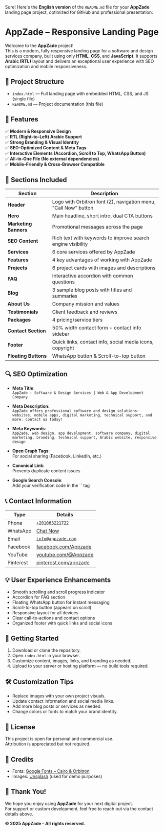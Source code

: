 Sure! Here's the **English version** of the `README.md` file for your **AppZade** landing page project, optimized for GitHub and professional presentation:

# AppZade – Responsive Landing Page

Welcome to the **AppZade** project!  
This is a modern, fully responsive landing page for a software and design services company, built using only **HTML**, **CSS**, and **JavaScript**. It supports **Arabic (RTL)** layout and delivers an exceptional user experience with SEO optimization and mobile responsiveness.

## 📁 Project Structure

- `index.html` — Full landing page with embedded HTML, CSS, and JS (single file)
- `README.md` — Project documentation (this file)

## 🌟 Features

✅ **Modern & Responsive Design**  
✅ **RTL (Right-to-Left) Arabic Support**  
✅ **Strong Branding & Visual Identity**  
✅ **SEO-Optimized Content & Meta Tags**  
✅ **Interactive Elements (Accordion, Scroll to Top, WhatsApp Button)**  
✅ **All-in-One File (No external dependencies)**  
✅ **Mobile-Friendly & Cross-Browser Compatible**

## 🧱 Sections Included

| Section            | Description                                                                 |
|--------------------|-----------------------------------------------------------------------------|
| **Header**         | Logo with Orbitron font (Z), navigation menu, "Call Now" button             |
| **Hero**           | Main headline, short intro, dual CTA buttons                                |
| **Marketing Banners** | Promotional messages across the page                                     |
| **SEO Content**    | Rich text with keywords to improve search engine visibility                 |
| **Services**       | 6 core services offered by AppZade                                          |
| **Features**       | 4 key advantages of working with AppZade                                    |
| **Projects**       | 6 project cards with images and descriptions                                |
| **FAQ**            | Interactive accordion with common questions                                 |
| **Blog**           | 3 sample blog posts with titles and summaries                               |
| **About Us**       | Company mission and values                                                  |
| **Testimonials**   | Client feedback and reviews                                                 |
| **Packages**       | 4 pricing/service tiers                                                     |
| **Contact Section**| 50% width contact form + contact info sidebar                               |
| **Footer**         | Quick links, contact info, social media icons, copyright                    |
| **Floating Buttons** | WhatsApp button & Scroll-to-top button                                    |

## 🔍 SEO Optimization

- **Meta Title**:  
  `AppZade - Software & Design Services | Web & App Development Company`

- **Meta Description**:  
  `AppZade offers professional software and design solutions: websites, mobile apps, digital marketing, technical support, and more. Contact us today!`

- **Meta Keywords**:  
  `AppZade, web design, app development, software company, digital marketing, branding, technical support, Arabic website, responsive design`

- **Open Graph Tags**:  
  For social sharing (Facebook, LinkedIn, etc.)

- **Canonical Link**:  
  Prevents duplicate content issues

- **Google Search Console**:  
  Add your verification code in the `` tag

## 📞 Contact Information

| Type         | Details                                                                 |
|--------------|-------------------------------------------------------------------------|
| Phone        | [`+201063221722`](tel:+201063221722)                                    |
| WhatsApp     | [Chat Now](https://wa.me/+201063221722)                                 |
| Email        | [`info@appzade.com`](mailto:info@appzade.com)                           |
| Facebook     | [facebook.com/Appzade](https://web.facebook.com/Appzade)                |
| YouTube      | [youtube.com/@Appzade](https://www.youtube.com/@Appzade)                |
| Pinterest    | [pinterest.com/appzade](https://www.pinterest.com/appzade/)             |

## 💡 User Experience Enhancements

- Smooth scrolling and scroll progress indicator  
- Accordion for FAQ section  
- Floating WhatsApp button for instant messaging  
- Scroll-to-top button (appears on scroll)  
- Responsive layout for all devices  
- Clear call-to-actions and contact options  
- Organized footer with quick links and social icons

## 🚀 Getting Started

1. Download or clone the repository.
2. Open `index.html` in your browser.
3. Customize content, images, links, and branding as needed.
4. Upload to your server or hosting platform — no build tools required.

## 🛠️ Customization Tips

- Replace images with your own project visuals.
- Update contact information and social media links.
- Add more blog posts or services as needed.
- Change colors or fonts to match your brand identity.

## 📌 License

This project is open for personal and commercial use.  
Attribution is appreciated but not required.

## 🔗 Credits

- Fonts: [Google Fonts – Cairo & Orbitron](https://fonts.google.com)
- Images: [Unsplash](https://unsplash.com) (used for demo purposes)

## 🙌 Thank You!

We hope you enjoy using **AppZade** for your next digital project.  
For support or custom development, feel free to reach out via the contact details above.

**© 2025 AppZade – All rights reserved.**
